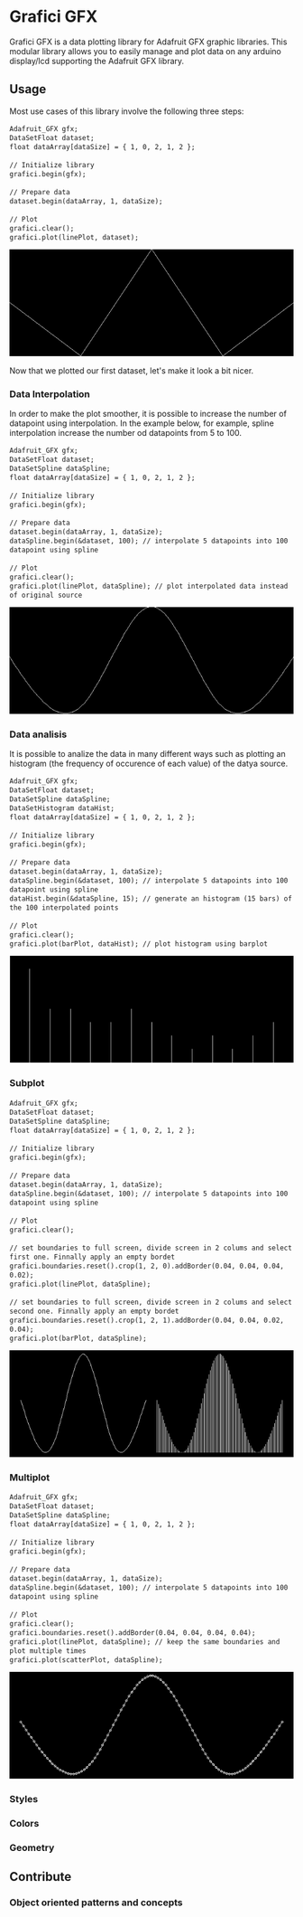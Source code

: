 # Grafici GFX
Grafici GFX is a data plotting library for Adafruit GFX graphic libraries. 
This modular library allows you to easily manage and plot data on any arduino display/lcd supporting the Adafruit GFX library.

## Usage
Most use cases of this library involve the following three steps:

```
Adafruit_GFX gfx;
DataSetFloat dataset;
float dataArray[dataSize] = { 1, 0, 2, 1, 2 };

// Initialize library
grafici.begin(gfx);

// Prepare data
dataset.begin(dataArray, 1, dataSize);

// Plot
grafici.clear();
grafici.plot(linePlot, dataset);
```

![simplest plot](https://github.com/cattanimarco/Grafici-Test/blob/master/imgs/usage.bmp)

Now that we plotted our first dataset, let's make it look a bit nicer.

### Data Interpolation
In order to make the plot smoother, it is possible to increase the number of datapoint using interpolation. In the example below, for example, spline interpolation increase the number od datapoints from 5 to 100.

```
Adafruit_GFX gfx;
DataSetFloat dataset;
DataSetSpline dataSpline;
float dataArray[dataSize] = { 1, 0, 2, 1, 2 };

// Initialize library
grafici.begin(gfx);

// Prepare data
dataset.begin(dataArray, 1, dataSize);
dataSpline.begin(&dataset, 100); // interpolate 5 datapoints into 100 datapoint using spline

// Plot
grafici.clear();
grafici.plot(linePlot, dataSpline); // plot interpolated data instead of original source
```

![interpolated data](https://github.com/cattanimarco/Grafici-Test/blob/master/imgs/interpolation.bmp)

### Data analisis
It is possible to analize the data in many different ways such as plotting an histogram (the frequency of occurence of each value) of the datya source.

```
Adafruit_GFX gfx;
DataSetFloat dataset;
DataSetSpline dataSpline;
DataSetHistogram dataHist;
float dataArray[dataSize] = { 1, 0, 2, 1, 2 };

// Initialize library
grafici.begin(gfx);

// Prepare data
dataset.begin(dataArray, 1, dataSize);
dataSpline.begin(&dataset, 100); // interpolate 5 datapoints into 100 datapoint using spline
dataHist.begin(&dataSpline, 15); // generate an histogram (15 bars) of the 100 interpolated points

// Plot
grafici.clear();
grafici.plot(barPlot, dataHist); // plot histogram using barplot
```

![histogram analisis](https://github.com/cattanimarco/Grafici-Test/blob/master/imgs/histogram.bmp)

### Subplot

```
Adafruit_GFX gfx;
DataSetFloat dataset;
DataSetSpline dataSpline;
float dataArray[dataSize] = { 1, 0, 2, 1, 2 };

// Initialize library
grafici.begin(gfx);

// Prepare data
dataset.begin(dataArray, 1, dataSize);
dataSpline.begin(&dataset, 100); // interpolate 5 datapoints into 100 datapoint using spline

// Plot
grafici.clear();

// set boundaries to full screen, divide screen in 2 colums and select first one. Finnally apply an empty bordet
grafici.boundaries.reset().crop(1, 2, 0).addBorder(0.04, 0.04, 0.04, 0.02);
grafici.plot(linePlot, dataSpline);

// set boundaries to full screen, divide screen in 2 colums and select second one. Finnally apply an empty bordet
grafici.boundaries.reset().crop(1, 2, 1).addBorder(0.04, 0.04, 0.02, 0.04);
grafici.plot(barPlot, dataSpline);
```

![interpolated data](https://github.com/cattanimarco/Grafici-Test/blob/master/imgs/subplot.bmp)

### Multiplot

```
Adafruit_GFX gfx;
DataSetFloat dataset;
DataSetSpline dataSpline;
float dataArray[dataSize] = { 1, 0, 2, 1, 2 };

// Initialize library
grafici.begin(gfx);

// Prepare data
dataset.begin(dataArray, 1, dataSize);
dataSpline.begin(&dataset, 100); // interpolate 5 datapoints into 100 datapoint using spline

// Plot
grafici.clear();
grafici.boundaries.reset().addBorder(0.04, 0.04, 0.04, 0.04); 
grafici.plot(linePlot, dataSpline); // keep the same boundaries and plot multiple times
grafici.plot(scatterPlot, dataSpline);
```

![interpolated data](https://github.com/cattanimarco/Grafici-Test/blob/master/imgs/multiplot.bmp)

### Styles

### Colors 

### Geometry

## Contribute

### Object oriented patterns and concepts


